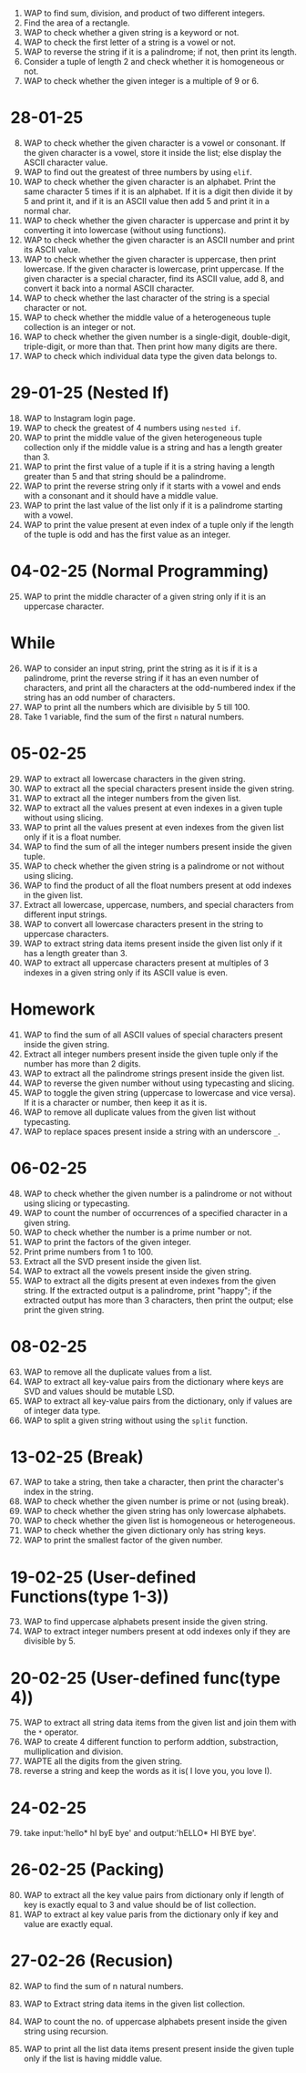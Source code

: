 1. WAP to find sum, division, and product of two different integers.
2. Find the area of a rectangle.
3. WAP to check whether a given string is a keyword or not.
4. WAP to check the first letter of a string is a vowel or not.
5. WAP to reverse the string if it is a palindrome; if not, then print its length.
6. Consider a tuple of length 2 and check whether it is homogeneous or not.
7. WAP to check whether the given integer is a multiple of 9 or 6.

# 28-01-25

8. WAP to check whether the given character is a vowel or consonant. If the given character is a vowel, store it inside the list; else display the ASCII character value.
9. WAP to find out the greatest of three numbers by using `elif`.
10. WAP to check whether the given character is an alphabet. Print the same character 5 times if it is an alphabet. If it is a digit then divide it by 5 and print it, and if it is an ASCII value then add 5 and print it in a normal char.
11. WAP to check whether the given character is uppercase and print it by converting it into lowercase (without using functions).
12. WAP to check whether the given character is an ASCII number and print its ASCII value.
13. WAP to check whether the given character is uppercase, then print lowercase. If the given character is lowercase, print uppercase. If the given character is a special character, find its ASCII value, add 8, and convert it back into a normal ASCII character.
14. WAP to check whether the last character of the string is a special character or not.
15. WAP to check whether the middle value of a heterogeneous tuple collection is an integer or not.
16. WAP to check whether the given number is a single-digit, double-digit, triple-digit, or more than that. Then print how many digits are there.
17. WAP to check which individual data type the given data belongs to.

# 29-01-25 (Nested If)

18. WAP to Instagram login page.
19. WAP to check the greatest of 4 numbers using `nested if`.
20. WAP to print the middle value of the given heterogeneous tuple collection only if the middle value is a string and has a length greater than 3.
21. WAP to print the first value of a tuple if it is a string having a length greater than 5 and that string should be a palindrome.
22. WAP to print the reverse string only if it starts with a vowel and ends with a consonant and it should have a middle value.
23. WAP to print the last value of the list only if it is a palindrome starting with a vowel.
24. WAP to print the value present at even index of a tuple only if the length of the tuple is odd and has the first value as an integer.

# 04-02-25 (Normal Programming)

25. WAP to print the middle character of a given string only if it is an uppercase character.

# While

26. WAP to consider an input string, print the string as it is if it is a palindrome, print the reverse string if it has an even number of characters, and print all the characters at the odd-numbered index if the string has an odd number of characters.
27. WAP to print all the numbers which are divisible by 5 till 100.
28. Take 1 variable, find the sum of the first `n` natural numbers.

# 05-02-25

29. WAP to extract all lowercase characters in the given string.
30. WAP to extract all the special characters present inside the given string.
31. WAP to extract all the integer numbers from the given list.
32. WAP to extract all the values present at even indexes in a given tuple without using slicing.
33. WAP to print all the values present at even indexes from the given list only if it is a float number.
34. WAP to find the sum of all the integer numbers present inside the given tuple.
35. WAP to check whether the given string is a palindrome or not without using slicing.
36. WAP to find the product of all the float numbers present at odd indexes in the given list.
37. Extract all lowercase, uppercase, numbers, and special characters from different input strings.
38. WAP to convert all lowercase characters present in the string to uppercase characters.
39. WAP to extract string data items present inside the given list only if it has a length greater than 3.
40. WAP to extract all uppercase characters present at multiples of 3 indexes in a given string only if its ASCII value is even.

# Homework

41. WAP to find the sum of all ASCII values of special characters present inside the given string.
42. Extract all integer numbers present inside the given tuple only if the number has more than 2 digits.
43. WAP to extract all the palindrome strings present inside the given list.
44. WAP to reverse the given number without using typecasting and slicing.
45. WAP to toggle the given string (uppercase to lowercase and vice versa). If it is a character or number, then keep it as it is.
46. WAP to remove all duplicate values from the given list without typecasting.
47. WAP to replace spaces present inside a string with an underscore `_`.

# 06-02-25

48. WAP to check whether the given number is a palindrome or not without using slicing or typecasting.
49. WAP to count the number of occurrences of a specified character in a given string.
50. WAP to check whether the number is a prime number or not.
51. WAP to print the factors of the given integer.
52. Print prime numbers from 1 to 100.
53. Extract all the SVD present inside the given list.
54. WAP to extract all the vowels present inside the given string.
55. WAP to extract all the digits present at even indexes from the given string. If the extracted output is a palindrome, print "happy"; if the extracted output has more than 3 characters, then print the output; else print the given string.

# 08-02-25

63. WAP to remove all the duplicate values from a list.
64. WAP to extract all key-value pairs from the dictionary where keys are SVD and values should be mutable LSD.
65. WAP to extract all key-value pairs from the dictionary, only if values are of integer data type.
66. WAP to split a given string without using the `split` function.

# 13-02-25 (Break)

67. WAP to take a string, then take a character, then print the character's index in the string.
68. WAP to check whether the given number is prime or not (using break).
69. WAP to check whether the given string has only lowercase alphabets.
70. WAP to check whether the given list is homogeneous or heterogeneous.
71. WAP to check whether the given dictionary only has string keys.
72. WAP to print the smallest factor of the given number.

# 19-02-25 (User-defined Functions(type 1-3))

73. WAP to find uppercase alphabets present inside the given string.
74. WAP to extract integer numbers present at odd indexes only if they are divisible by 5.

# 20-02-25 (User-defined func(type 4))

75. WAP to extract all string data items from the given list and join them with the `*` operator.
76. WAP to create 4 different function to perform addtion, substraction, mulliplication and division.
77. WAPTE all the digits from the given string.
78.  reverse a string and keep the words as it is( I love you, you love I).

# 24-02-25

79. take input:'hello* hI byE bye' and output:'hELLO* HI BYE bye'.

# 26-02-25 (Packing)

80. WAP to extract all the key value pairs from dictionary only if length of key is exactly equal to 3 and value should be of list collection.
81. WAP to extract al key value paris from the dictionary only if key and value are exactly equal.


# 27-02-26 (Recusion)
82. WAP to find the sum of n natural numbers.
83. WAP to Extract string data items in the given list collection.

84. WAP to count the no. of uppercase alphabets present inside the given string using recursion.
85. WAP to print all the list data items present present inside the given tuple only if the list is having middle value.

